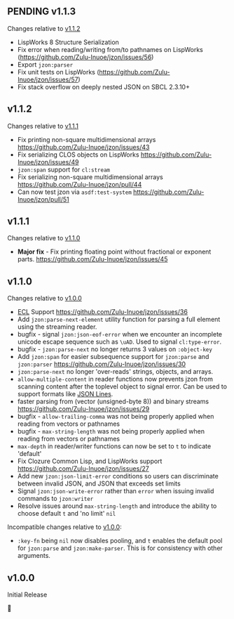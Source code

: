 ## PENDING v1.1.3

Changes relative to [v1.1.2](#v112)

* LispWorks 8 Structure Serialization
* Fix error when reading/writing from/to pathnames on LispWorks (https://github.com/Zulu-Inuoe/jzon/issues/56)
* Export `jzon:parser`
* Fix unit tests on LispWorks (https://github.com/Zulu-Inuoe/jzon/issues/57)
* Fix stack overflow on deeply nested JSON on SBCL 2.3.10+

## v1.1.2

Changes relative to [v1.1.1](#v111)

* Fix printing non-square multidimensional arrays https://github.com/Zulu-Inuoe/jzon/issues/43
* Fix serializing CLOS objects on LispWorks https://github.com/Zulu-Inuoe/jzon/issues/49
* `jzon:span` support for `cl:stream`
* Fix serializing non-square multidimensional arrays https://github.com/Zulu-Inuoe/jzon/pull/44
* Can now test jzon via `asdf:test-system` https://github.com/Zulu-Inuoe/jzon/pull/51

## v1.1.1

Changes relative to [v1.1.0](#v110)

* **Major fix** - Fix printing floating point without fractional or exponent parts. https://github.com/Zulu-Inuoe/jzon/issues/45

## v1.1.0

Changes relative to [v1.0.0](#v100)

* [ECL][ecl] Support https://github.com/Zulu-Inuoe/jzon/issues/36
* Add `jzon:parse-next-element` utility function for parsing a full element using the streaming reader.
* bugfix - signal `jzon:json-eof-error` when we encounter an incomplete unicode escape sequence such as `\uAD`. Used to signal `cl:type-error`.
* bugfix - `jzon:parse-next` no longer returns 3 values on `:object-key`
* Add `jzon:span` for easier subsequence support for `jzon:parse` and `jzon:parser` https://github.com/Zulu-Inuoe/jzon/issues/30
* `jzon:parse-next` no longer 'over-reads' strings, objects, and arrays.
* `allow-multiple-content` in reader functions now prevents jzon from scanning content after the toplevel object to signal error. Can be used to support formats like [JSON Lines][json-lines].
* faster parsing from (vector (unsigned-byte 8)) and binary streams https://github.com/Zulu-Inuoe/jzon/issues/29
* bugfix - `allow-trailing-comma` was not being properly applied when reading from vectors or pathnames
* bugfix - `max-string-length` was not being properly applied when reading from vectors or pathnames
* `max-depth` in reader/writer functions can now be set to `t` to indicate 'default'
* Fix Clozure Common Lisp, and LispWorks support https://github.com/Zulu-Inuoe/jzon/issues/27
* Add new `jzon:json-limit-error` conditions so users can discriminate between invalid JSON, and JSON that exceeds set limits
* Signal `jzon:json-write-error` rather than `error` when issuing invalid commands to `jzon:writer`
* Resolve issues around `max-string-length` and introduce the ability to choose default `t` and 'no limit' `nil`

Incompatible changes relative to [v1.0.0](#v100):

* `:key-fn` being `nil` now disables pooling, and `t` enables the default pool for `jzon:parse` and `jzon:make-parser`. This is for consistency with other arguments.

## v1.0.0

Initial Release

:tada:

[json-lines]: https://jsonlines.org/
[ecl]: https://gitlab.com/embeddable-common-lisp/ecl
